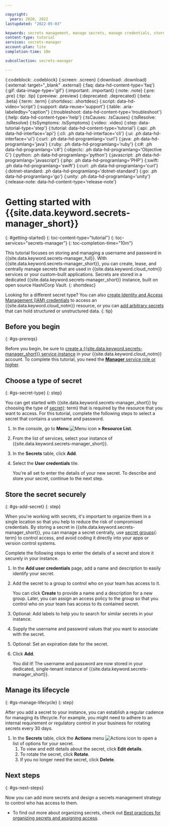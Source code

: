 ```yaml
---

copyright:
  years: 2020, 2022
lastupdated: "2022-05-03"

keywords: secrets management, manage secrets, manage credentials, store username and password, add secrets, add credentials, get started with Secrets Manager
content-type: tutorial
services: secrets-manager
account-plan: lite
completion-time: 10m

subcollection: secrets-manager

---
```


{:codeblock: .codeblock}
{:screen: .screen}
{:download: .download}
{:external: target="_blank" .external}
{:faq: data-hd-content-type='faq'}
{:gif: data-image-type='gif'}
{:important: .important}
{:note: .note}
{:pre: .pre}
{:tip: .tip}
{:preview: .preview}
{:deprecated: .deprecated}
{:beta: .beta}
{:term: .term}
{:shortdesc: .shortdesc}
{:script: data-hd-video='script'}
{:support: data-reuse='support'}
{:table: .aria-labeledby="caption"}
{:troubleshoot: data-hd-content-type='troubleshoot'}
{:help: data-hd-content-type='help'}
{:tsCauses: .tsCauses}
{:tsResolve: .tsResolve}
{:tsSymptoms: .tsSymptoms}
{:video: .video}
{:step: data-tutorial-type='step'}
{:tutorial: data-hd-content-type='tutorial'}
{:api: .ph data-hd-interface='api'}
{:cli: .ph data-hd-interface='cli'}
{:ui: .ph data-hd-interface='ui'}
{:curl: .ph data-hd-programlang='curl'}
{:java: .ph data-hd-programlang='java'}
{:ruby: .ph data-hd-programlang='ruby'}
{:c#: .ph data-hd-programlang='c#'}
{:objectc: .ph data-hd-programlang='Objective C'}
{:python: .ph data-hd-programlang='python'}
{:javascript: .ph data-hd-programlang='javascript'}
{:php: .ph data-hd-programlang='PHP'}
{:swift: .ph data-hd-programlang='swift'}
{:curl: .ph data-hd-programlang='curl'}
{:dotnet-standard: .ph data-hd-programlang='dotnet-standard'}
{:go: .ph data-hd-programlang='go'}
{:unity: .ph data-hd-programlang='unity'}
{:release-note: data-hd-content-type='release-note'}

# Getting started with {{site.data.keyword.secrets-manager_short}}
{: #getting-started}
{: toc-content-type="tutorial"}
{: toc-services="secrets-manager"}
{: toc-completion-time="10m"}

This tutorial focuses on storing and managing a username and password in {{site.data.keyword.secrets-manager_full}}. With {{site.data.keyword.secrets-manager_short}}, you can create, lease, and centrally manage secrets that are used in {{site.data.keyword.cloud_notm}} services or your custom-built applications. Secrets are stored in a dedicated {{site.data.keyword.secrets-manager_short}} instance, built on open source HashiCorp Vault.
{: shortdesc}

Looking for a different secret type? You can also [create Identity and Access Management (IAM) credentials](/docs/secrets-manager?topic=secrets-manager-iam-credentials) to access an {{site.data.keyword.cloud_notm}} resource, or you can [add arbitrary secrets](/docs/secrets-manager?topic=secrets-manager-arbitrary-secrets) that can hold structured or unstructured data.
{: tip}

## Before you begin
{: #gs-prereqs}

Before you begin, be sure to [create a {{site.data.keyword.secrets-manager_short}} service instance](/docs/secrets-manager?topic=secrets-manager-create-instance) in your {{site.data.keyword.cloud_notm}} account. To complete this tutorial, you need the [**Manager** service role or higher](/docs/secrets-manager?topic=secrets-manager-iam).

## Choose a type of secret
{: #gs-secret-type}
{: step}

You can get started with {{site.data.keyword.secrets-manager_short}} by choosing the type of [secret](#x2789492){: term} that is required by the resource that you want to access. For this tutorial, complete the following steps to select a secret that contains a username and password.

1. In the console, go to **Menu** ![Menu icon](../icons/icon_hamburger.svg) **> Resource List**.
2. From the list of services, select your instance of {{site.data.keyword.secrets-manager_short}}.
3. In the **Secrets** table, click **Add**.
4. Select the **User credentials** tile.

    You're all set to enter the details of your new secret. To describe and store your secret, continue to the next step.

## Store the secret securely
{: #gs-add-secret}
{: step}

When you're working with secrets, it's important to organize them in a single location so that you help to reduce the risk of compromised credentials. By storing a secret in {{site.data.keyword.secrets-manager_short}}, you can manage a secret centrally, use [secret groups](#x9968962){: term} to control access, and avoid coding it directly into your apps or version control systems.

Complete the following steps to enter the details of a secret and store it securely in your instance.

1. In the **Add user credentials** page, add a name and description to easily identify your secret.
2. Add the secret to a group to control who on your team has access to it.

    You can click **Create** to provide a name and a description for a new group. Later, you can assign an access policy to the group so that you control who on your team has access to its contained secret.
3. Optional: Add labels to help you to search for similar secrets in your instance.
4. Supply the username and password values that you want to associate with the secret.
5. Optional: Set an expiration date for the secret.
6. Click **Add**.

    You did it! The username and password are now stored in your dedicated, single-tenant instance of {{site.data.keyword.secrets-manager_short}}.

## Manage its lifecycle
{: #gs-manage-lifecycle}
{: step}

After you add a secret to your instance, you can establish a regular cadence for managing its lifecycle. For example, you might need to adhere to an internal requirement or regulatory control in your business for rotating secrets every 30 days.

1. In the **Secrets** table, click the **Actions** menu ![Actions icon](../icons/actions-icon-vertical.svg) to open a list of options for your secret.
    1. To view and edit details about the secret, click **Edit details**.
    2. To rotate the secret, click **Rotate**.
    3. If you no longer need the secret, click **Delete**.

## Next steps
{: #gs-next-steps}

Now you can add more secrets and design a secrets management strategy to control who has access to them.

- To find out more about organizing secrets, check out [Best practices for organizing secrets and assigning access](/docs/secrets-manager?topic=secrets-manager-best-practices-organize-secrets).



